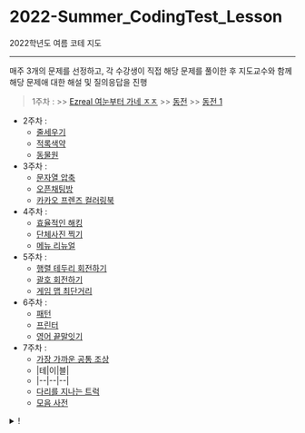 # 2022-Summer_CodingTest_Lesson
2022학년도 여름 코테 지도
* * *
매주 3개의 문제를 선정하고, 각 수강생이 직접 해당 문제를 풀이한 후 지도교수와 함께 해당 문제애 대한 해설 및 질의응답을 진행
  > 1주차 : 
    >> [Ezreal 여눈부터 가네 ㅈㅈ](https://www.acmicpc.net/problem/20500)
    >> [동전](https://www.acmicpc.net/problem/9084)
    >> [동전 1](https://www.acmicpc.net/problem/2293)
  - 2주차 : 
    - [줄세우기](https://www.acmicpc.net/problem/2631)
    - [적록색약](https://www.acmicpc.net/problem/10026)
    - [동물원](https://www.acmicpc.net/problem/1309)
  - 3주차 : 
    - [문자열 압축](https://school.programmers.co.kr/learn/courses/30/lessons/60057)
    - [오픈채팅방](https://school.programmers.co.kr/learn/courses/30/lessons/42888)
    - [카카오 프렌즈 컬러링북](https://www.acmicpc.net/problem/2293)
  - 4주차 : 
    - [효율적인 해킹](https://www.acmicpc.net/problem/1325)
    - [단체사진 찍기](https://school.programmers.co.kr/learn/courses/30/lessons/1835)
    - [메뉴 리뉴얼](https://school.programmers.co.kr/learn/courses/30/lessons/72411)
  - 5주차 : 
    - [행렬 테두리 회전하기](https://school.programmers.co.kr/learn/courses/30/lessons/77485)
    - [괄호 회전하기](https://school.programmers.co.kr/learn/courses/30/lessons/76502)
    - [게임 맵 최단거리](https://school.programmers.co.kr/learn/courses/30/lessons/1844)
  - 6주차 : 
    - [패턴](https://www.acmicpc.net/problem/17300)
    - [프린터](https://school.programmers.co.kr/learn/courses/30/lessons/42587)
    - [영어 끝말잇기](https://school.programmers.co.kr/learn/courses/30/lessons/12981)
  - 7주차 : 
    - [가장 가까운 공통 조상](https://www.acmicpc.net/problem/3584)
    - |테|이|블|
    - |--|--|--|
    - [다리를 지나는 트럭](https://school.programmers.co.kr/learn/courses/30/lessons/42583)
    - [모음 사전](https://school.programmers.co.kr/learn/courses/30/lessons/84512)

<details><summary>!</summary>


  - Markdown 문법
    - 텍스크를 드래크하고 링크를 붙여넣으면 알아서 해당 양식으로 작성해준다!
</details>
